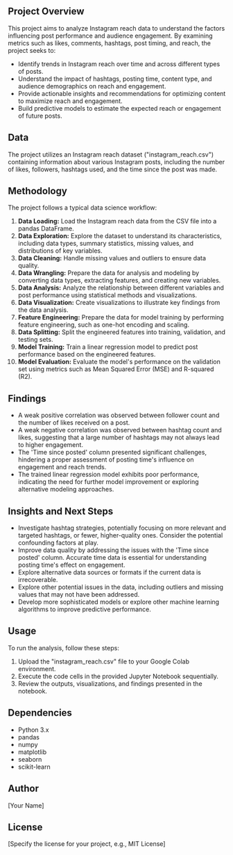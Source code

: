 

## Project Overview

This project aims to analyze Instagram reach data to understand the factors influencing post performance and audience engagement. By examining metrics such as likes, comments, hashtags, post timing, and reach, the project seeks to:

- Identify trends in Instagram reach over time and across different types of posts.
- Understand the impact of hashtags, posting time, content type, and audience demographics on reach and engagement.
- Provide actionable insights and recommendations for optimizing content to maximize reach and engagement.
- Build predictive models to estimate the expected reach or engagement of future posts.

## Data

The project utilizes an Instagram reach dataset ("instagram_reach.csv") containing information about various Instagram posts, including the number of likes, followers, hashtags used, and the time since the post was made.

## Methodology

The project follows a typical data science workflow:

1. **Data Loading:** Load the Instagram reach data from the CSV file into a pandas DataFrame.
2. **Data Exploration:** Explore the dataset to understand its characteristics, including data types, summary statistics, missing values, and distributions of key variables.
3. **Data Cleaning:** Handle missing values and outliers to ensure data quality.
4. **Data Wrangling:** Prepare the data for analysis and modeling by converting data types, extracting features, and creating new variables.
5. **Data Analysis:** Analyze the relationship between different variables and post performance using statistical methods and visualizations.
6. **Data Visualization:** Create visualizations to illustrate key findings from the data analysis.
7. **Feature Engineering:** Prepare the data for model training by performing feature engineering, such as one-hot encoding and scaling.
8. **Data Splitting:** Split the engineered features into training, validation, and testing sets.
9. **Model Training:** Train a linear regression model to predict post performance based on the engineered features.
10. **Model Evaluation:** Evaluate the model's performance on the validation set using metrics such as Mean Squared Error (MSE) and R-squared (R2).

## Findings

- A weak positive correlation was observed between follower count and the number of likes received on a post.
- A weak negative correlation was observed between hashtag count and likes, suggesting that a large number of hashtags may not always lead to higher engagement.
- The 'Time since posted' column presented significant challenges, hindering a proper assessment of posting time's influence on engagement and reach trends.
- The trained linear regression model exhibits poor performance, indicating the need for further model improvement or exploring alternative modeling approaches.

## Insights and Next Steps

- Investigate hashtag strategies, potentially focusing on more relevant and targeted hashtags, or fewer, higher-quality ones. Consider the potential confounding factors at play.
- Improve data quality by addressing the issues with the 'Time since posted' column. Accurate time data is essential for understanding posting time's effect on engagement.
- Explore alternative data sources or formats if the current data is irrecoverable.
- Explore other potential issues in the data, including outliers and missing values that may not have been addressed.
- Develop more sophisticated models or explore other machine learning algorithms to improve predictive performance.


## Usage

To run the analysis, follow these steps:

1. Upload the "instagram_reach.csv" file to your Google Colab environment.
2. Execute the code cells in the provided Jupyter Notebook sequentially.
3. Review the outputs, visualizations, and findings presented in the notebook.

## Dependencies

- Python 3.x
- pandas
- numpy
- matplotlib
- seaborn
- scikit-learn

## Author

[Your Name]

## License

[Specify the license for your project, e.g., MIT License]
